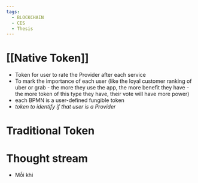 ```yaml
---
tags:
  - BLOCKCHAIN
  - CES
  - Thesis
---
```

# [[Native Token]]
* Token for user to rate the Provider after each service 
* To mark the importance of each user (like the loyal customer ranking of uber or grab - the more they use the app, the more benefit they have - the more token of this type they have, their vote will have more power)
* each BPMN is a user-defined fungible token 
* *token to identify if that user is a Provider* 
# Traditional Token

# Thought stream
* Mỗi khi 